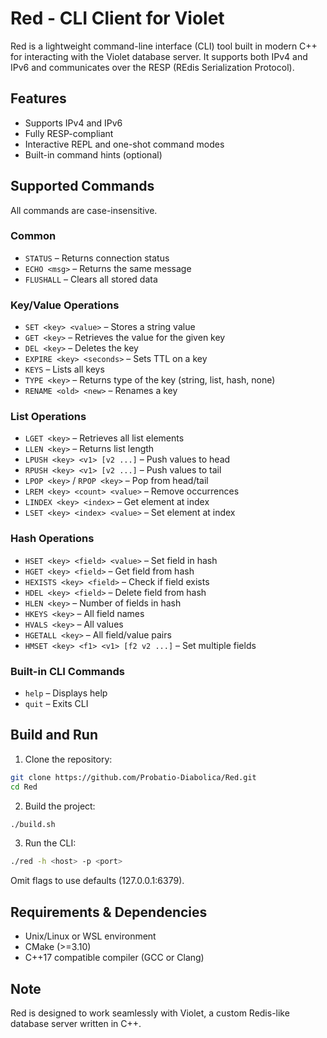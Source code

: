 # Red - CLI Client for Violet

Red is a lightweight command-line interface (CLI) tool built in modern C++ for interacting with the Violet database server. It supports both IPv4 and IPv6 and communicates over the RESP (REdis Serialization Protocol).

## Features

* Supports IPv4 and IPv6
* Fully RESP-compliant
* Interactive REPL and one-shot command modes
* Built-in command hints (optional)

## Supported Commands

All commands are case-insensitive.

### Common

* `STATUS` – Returns connection status
* `ECHO <msg>` – Returns the same message
* `FLUSHALL` – Clears all stored data

### Key/Value Operations

* `SET <key> <value>` – Stores a string value
* `GET <key>` – Retrieves the value for the given key
* `DEL <key>` – Deletes the key
* `EXPIRE <key> <seconds>` – Sets TTL on a key
* `KEYS`  – Lists all keys
* `TYPE <key>` – Returns type of the key (string, list, hash, none)
* `RENAME <old> <new>` – Renames a key

### List Operations

* `LGET <key>` – Retrieves all list elements
* `LLEN <key>` – Returns list length
* `LPUSH <key> <v1> [v2 ...]` – Push values to head
* `RPUSH <key> <v1> [v2 ...]` – Push values to tail
* `LPOP <key>` / `RPOP <key>` – Pop from head/tail
* `LREM <key> <count> <value>` – Remove occurrences
* `LINDEX <key> <index>` – Get element at index
* `LSET <key> <index> <value>` – Set element at index

### Hash Operations

* `HSET <key> <field> <value>` – Set field in hash
* `HGET <key> <field>` – Get field from hash
* `HEXISTS <key> <field>` – Check if field exists
* `HDEL <key> <field>` – Delete field from hash
* `HLEN <key>` – Number of fields in hash
* `HKEYS <key>` – All field names
* `HVALS <key>` – All values
* `HGETALL <key>` – All field/value pairs
* `HMSET <key> <f1> <v1> [f2 v2 ...]` – Set multiple fields

### Built-in CLI Commands

* `help` – Displays help
* `quit` – Exits CLI

## Build and Run

1. Clone the repository:

```bash
git clone https://github.com/Probatio-Diabolica/Red.git
cd Red
```

2. Build the project:

```bash
./build.sh
```

3. Run the CLI:

```bash
./red -h <host> -p <port>
```

Omit flags to use defaults (127.0.0.1:6379).

## Requirements & Dependencies

* Unix/Linux or WSL environment
* CMake (>=3.10)
* C++17 compatible compiler (GCC or Clang)

## Note

Red is designed to work seamlessly with Violet, a custom Redis-like database server written in C++.
